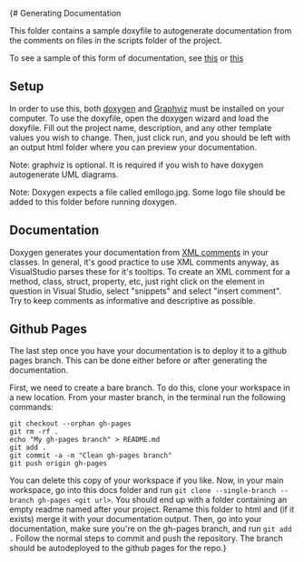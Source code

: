 {# Generating Documentation

This folder contains a sample doxyfile to autogenerate documentation from the comments on files in the scripts folder of the project.

To see a sample of this form of documentation, see [this](https://unoctium1.github.io/RubberHandVR/) or [this](https://ubcemergingmedialab.github.io/ARDesign/namespaces.html)

## Setup

In order to use this, both [doxygen](http://www.doxygen.nl/) and [Graphviz](https://graphviz.gitlab.io/download/) must be installed on your computer. To use the doxyfile, open the doxygen wizard and load the doxyfile. Fill out the project name, description, and any other template values you wish to change. Then, just click run, and you should be left with an output html folder where you can preview your documentation.

Note: graphviz is optional. It is required if you wish to have doxygen autogenerate UML diagrams. 

Note: Doxygen expects a file called emllogo.jpg. Some logo file should be added to this folder before running doxygen.


## Documentation

Doxygen generates your documentation from [XML comments](https://docs.microsoft.com/en-us/dotnet/csharp/programming-guide/xmldoc/) in your classes. In general, it's good practice to use XML comments anyway, as VisualStudio parses these for it's tooltips.
To create an XML comment for a method, class, struct, property, etc, just right click on the element in question in Visual Studio, select "snippets" and select "insert comment". Try to keep comments as informative and descriptive as possible. 

## Github Pages

The last step once you have your documentation is to deploy it to a github pages branch. This can be done either before or after generating the documentation. 

First, we need to create a bare branch. To do this, clone your workspace in a new location. From your master branch, in the terminal run the following commands:

```
git checkout --orphan gh-pages
git rm -rf .
echo "My gh-pages branch" > README.md
git add .
git commit -a -m "Clean gh-pages branch"
git push origin gh-pages
```

You can delete this copy of your workspace if you like. Now, in your main workspace, go into this docs folder and run `git clone --single-branch --branch gh-pages <git url>`.
You should end up with a folder containing an empty readme named after your project. Rename this folder to html and (if it exists) merge it with your documentation output. Then, go into your documentation, make sure you're on the gh-pages branch, and run `git add .` Follow the normal steps to commit and push the repository. The branch should be autodeployed to the github pages for the repo.}
